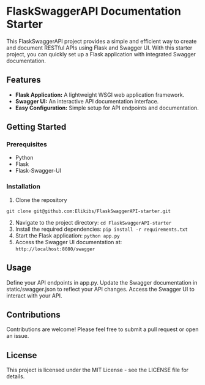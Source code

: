 # FlaskSwaggerAPI Documentation Starter

This FlaskSwaggerAPI project provides a simple and efficient way to create and document RESTful APIs using Flask and Swagger UI. With this starter project, you can quickly set up a Flask application with integrated Swagger documentation.

## Features

- **Flask Application:** A lightweight WSGI web application framework.
- **Swagger UI:** An interactive API documentation interface.
- **Easy Configuration:** Simple setup for API endpoints and documentation.

## Getting Started
### Prerequisites
- Python
- Flask
- Flask-Swagger-UI

### Installation
1. Clone the repository
```console
git clone git@github.com:Elikibs/FlaskSwaggerAPI-starter.git
```
2. Navigate to the project directory:
`cd FlaskSwaggerAPI-starter`
3. Install the required dependencies:
`pip install -r requirements.txt`
4. Start the Flask application:
`python app.py`
5. Access the Swagger UI documentation at:
`http://localhost:8080/swagger`

## Usage
Define your API endpoints in app.py.
Update the Swagger documentation in static/swagger.json to reflect your API changes.
Access the Swagger UI to interact with your API.

## Contributions
Contributions are welcome! Please feel free to submit a pull request or open an issue.

## License
This project is licensed under the MIT License - see the LICENSE file for details.

